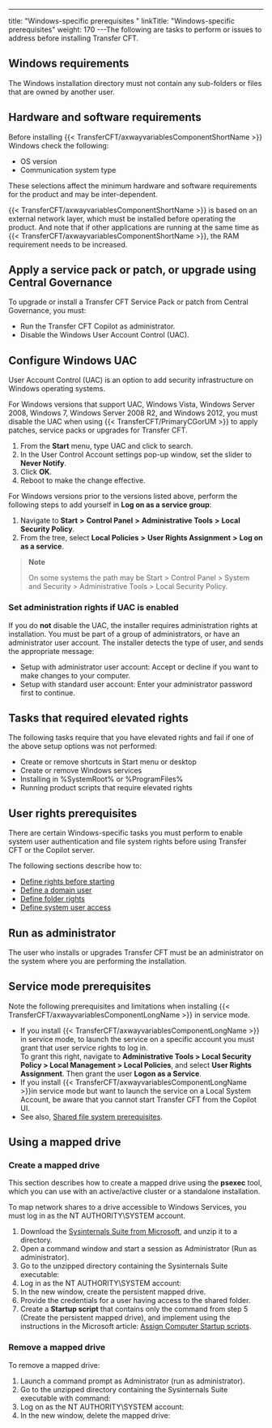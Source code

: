 ---
title: "Windows-specific prerequisites "
linkTitle: "Windows-specific prerequisites"
weight: 170
---The following are tasks to perform or issues to address before installing Transfer CFT.

## Windows requirements

The Windows installation directory must not contain any sub-folders or files that are owned by another user.

## Hardware and software requirements

Before installing {{< TransferCFT/axwayvariablesComponentShortName  >}} Windows check the following:

* OS version
* Communication
    system type

These selections affect the minimum hardware and software requirements
for the product and may be inter-dependent.

{{< TransferCFT/axwayvariablesComponentShortName  >}} is based on an external network layer, which must be installed before operating the product. And note that if other applications are running at the same time as {{< TransferCFT/axwayvariablesComponentShortName  >}},
the RAM requirement needs to be increased.

## Apply a service pack or patch, or upgrade using Central Governance

To upgrade or install a Transfer CFT Service Pack or patch from Central Governance, you must:

* Run the Transfer CFT Copilot as administrator.
* Disable the Windows User Account Control (UAC).

## Configure Windows UAC

User Account Control (UAC) is an option to add security infrastructure on Windows operating systems.

For Windows versions that support UAC, Windows Vista, Windows Server 2008, Windows 7, Windows Server 2008 R2, and Windows 2012, you must disable the UAC when using {{< TransferCFT/PrimaryCGorUM  >}} to apply patches, service packs or upgrades for Transfer CFT.

1. From the **Start** menu, type UAC and click to search.
1. In the User Control Account settings pop-up window, set the slider to **Never Notify**.
1. Click **OK**.
1. Reboot to make the change effective.

For Windows versions prior to the versions listed above, perform the following steps to add yourself in ****Log on as a service group****:

1. Navigate to ****Start**** **&gt;** ****Control Panel**** **&gt;** ****Administrative Tools**** **&gt;** ****Local Security Policy****.
1. From the tree, select ****Local Policies**** **&gt;** ****User Rights Assignment**** **&gt;** ****Log on as a service****.

> **Note**
>
> On some systems the path may be Start &gt; Control Panel &gt; System and Security &gt; Administrative Tools &gt; Local Security Policy.

### Set administration rights if UAC is enabled

If you do **not** disable the UAC, the installer requires administration rights at installation. You must be part of a group of administrators, or have an administrator user account. The installer detects the type of user, and sends the appropriate message:

* Setup with administrator user account: Accept or decline if you want to make changes to your computer.
* Setup with standard user account: Enter your administrator password first to continue.

## Tasks that required elevated rights

The following tasks require that you have elevated rights and fail if one of the above setup options was not performed:

* Create or remove shortcuts in Start menu or desktop
* Create or remove Windows services
* Installing in %SystemRoot% or %ProgramFiles%
* Running product scripts that require elevated rights

<span id="Windows"></span>

## User rights prerequisites

There are certain Windows-specific tasks you must perform to enable system user authentication and file system rights before using Transfer CFT or the Copilot server.

The following sections describe how to:

* [Define rights before starting](../../../windows_install_start_here/running_cft_for_the_first_time_windows/user_rights_and_interface_win#Define_rights_before_starting_Transfer_CFT)
* [Define a domain user](../../../windows_install_start_here/running_cft_for_the_first_time_windows/user_rights_and_interface_win#Define%20domain%20user)
* [Define folder rights](../../../windows_install_start_here/running_cft_for_the_first_time_windows/user_rights_and_interface_win#Define)
* [Define system user access](../../../windows_install_start_here/running_cft_for_the_first_time_windows/user_rights_and_interface_win#Define2)

## Run as administrator

The user who installs or upgrades Transfer CFT must be an administrator on the system where you are performing the installation.

## Service mode prerequisites

Note the following prerequisites and limitations when installing {{< TransferCFT/axwayvariablesComponentLongName  >}} in service mode.

* If you install {{< TransferCFT/axwayvariablesComponentLongName >}} in service mode, to launch the service on a specific account you must grant that user service rights to log in.  
    To grant this right, navigate to **Administrative Tools > Local Security Policy > Local Management > Local Policies**, and select **User Rights Assignment**. Then grant the user **Logon as a Service**.
* If you install {{< TransferCFT/axwayvariablesComponentLongName >}}in service mode but want to launch the service on a Local System Account, be aware that you cannot start Transfer CFT from the Copilot UI.
* See also, [Shared file system prerequisites](../../n_active_active/shared_file_prereq_win).

## Using a mapped drive

### Create a mapped drive

This section describes how to create a mapped drive using the **psexec** tool, which you can use with an active/active cluster or a standalone installation.

To map network shares to a drive accessible to Windows Services, you must log in as the NT AUTHORITY\\SYSTEM account.

1. Download the [](http://technet.microsoft.com/en-us/sysinternals/bb842062.aspx)[Sysinternals Suite from Microsoft](https://technet.microsoft.com/en-us/sysinternals/bb842062.aspx), and unzip it to a directory.
1. Open a command window and start a session as Administrator (Run as administrator).
1. Go to the unzipped directory containing the Sysinternals Suite executable:
1. Log in as the NT AUTHORITY\\SYSTEM account:
1. In the new window, create the persistent mapped drive.
1. Provide the credentials for a user having access to the shared folder.
1. Create a **Startup script** that contains only the command from step 5 (Create the persistent mapped drive), and implement using the instructions in the Microsoft article: [Assign Computer Startup scripts](https://technet.microsoft.com/en-us/library/cc770556(v=ws.11).aspx).

### Remove a mapped drive

To remove a mapped drive:

1. Launch a command prompt as Administrator (run as administrator).
1. Go to the unzipped directory containing the Sysinternals Suite executable with command:
1. Log on as the NT AUTHORITY\\SYSTEM account:
1. In the new window, delete the mapped drive:
